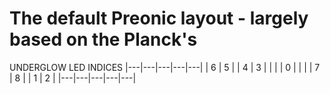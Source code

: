 # The default Preonic layout - largely based on the Planck's

UNDERGLOW LED INDICES
|---|---|---|---|---|
| 6 | 5 |   | 4 | 3 |
|   |   | 0 |   |   |
| 7 | 8 |   | 1 | 2 |
|---|---|---|---|---|
